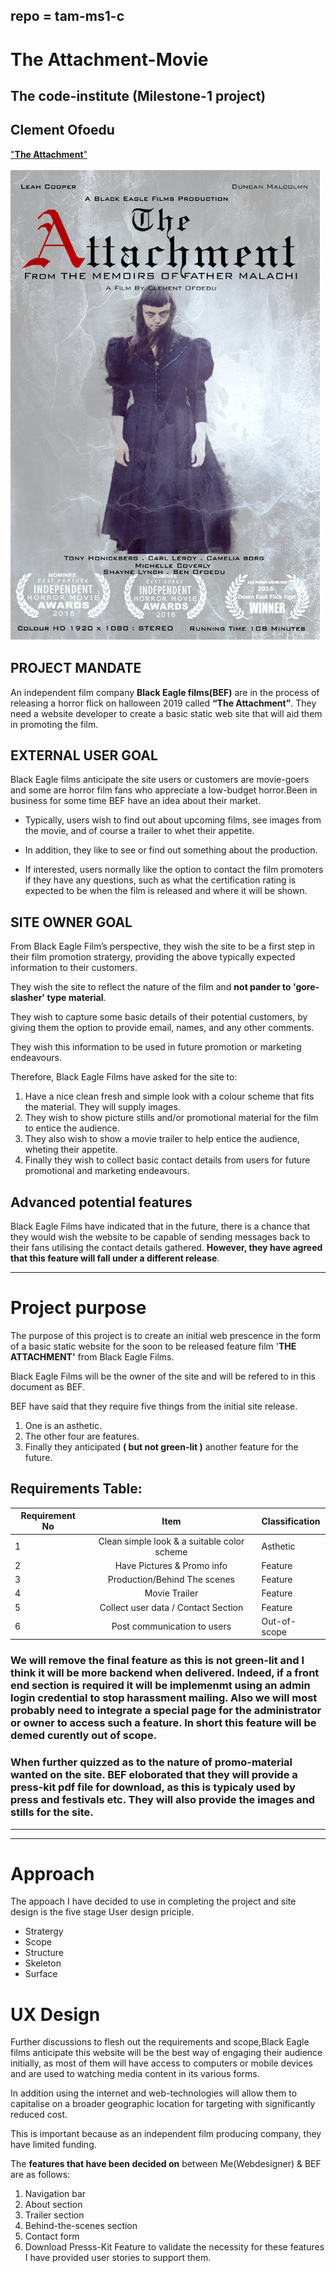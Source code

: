 ## repo = tam-ms1-c
# **The Attachment-Movie**
## The code-institute (**Milestone-1** project)

## Clement Ofoedu

["**The Attachment**"](https://cofoeducistudent.github.io/tam-ms1-c/)

 
![The Attachment](assets/images/ta-poster-m.jpg)
 
 
## **PROJECT MANDATE**

An independent film company **Black Eagle films(BEF)** are in the process of releasing a horror flick on halloween 2019 called **“The Attachment”**. They need a website developer to create a basic static web site that will aid them in promoting the film.  

## **EXTERNAL USER GOAL**
Black Eagle films anticipate the site users or customers are movie-goers and some are horror film fans who appreciate a low-budget horror.Been in business for some time BEF have an idea about their market.

* Typically, users wish to find out about upcoming films, see images from the movie, and of course a trailer  to whet their appetite.

* In addition, they like to see or find out something about the production.

* If interested,  users normally like the option to contact the film promoters if they have any questions, such as what the certification rating is expected to be when the film is released and where it will be shown.

## **SITE OWNER GOAL**
From Black Eagle Film’s perspective, they wish the site to be a first step in their film promotion stratergy, providing the above typically expected information to their customers.

They wish the site to reflect the nature of the film and **not pander to 'gore-slasher' type material**.

They wish to capture some basic details of their potential customers, by giving them the option to provide email, names, and any other comments.

They wish this information to be used in future promotion or marketing endeavours.

Therefore, Black Eagle Films have asked for the site to:
1.	Have a nice clean fresh and simple look with a colour scheme that fits the material. They will supply images.
2.	They wish to show picture stills and/or  promotional material for the film to entice the audience.
3.	They also wish to show a movie trailer to help entice the audience, wheting their appetite.
4.	Finally  they wish to collect basic contact details from users for future promotional and marketing endeavours.

## Advanced potential features
Black Eagle Films have indicated that in the future, there is a chance that they would wish the website to be capable of sending messages back to their fans utilising the contact details gathered. **However, they have agreed that this feature will fall under a different release**.

---


# **Project purpose**
The purpose of this project is to create an initial web  prescence in the form of a basic static website for the soon to be released feature film '**THE ATTACHMENT'** from Black Eagle Films.

Black Eagle Films will be the owner of the site and will be refered to in this document as BEF.

BEF have said that they require five things from the initial site release.
1. One is an asthetic.
2. The other four are features.
3. Finally they anticipated **( but not green-lit )** another feature for the future.

## Requirements Table:

| Requirement No| Item | Classification |
| -------------- |:----------------------:|:-------------| 
|1 | Clean simple look & a suitable color scheme | Asthetic |
|2|Have Pictures & Promo info |Feature|
|3|Production/Behind The scenes|Feature|
|4|Movie Trailer|Feature|
|5|Collect user data / Contact Section|Feature|
|6|Post communication to users|Out-of-scope

### **We will remove the final feature as this is not green-lit** and I think it will be more backend when delivered. Indeed, if a front end section is required it will be implemenmt using an admin login credential to stop harassment mailing. Also we will most probably need to integrate a special page for the administrator or owner to access such a feature. In short this feature will be demed curently out of scope.

### When further quizzed as to the nature of promo-material wanted on the site. BEF eloborated that they will provide a **press-kit pdf** file for download, as this is typicaly used by press and festivals etc. They will also provide the images and stills for the site.
---
---
# Approach

The appoach I have decided to use in completing the project and site design is the five stage User design priciple.

* Stratergy
* Scope
* Structure
* Skeleton
* Surface


# UX Design

Further discussions to flesh out the requirements and scope,Black Eagle films anticipate this website will be the best way of engaging their audience initially, as most of them will have access to computers or mobile devices and are used to watching media content in its various forms.

In addition using the internet and web-technologies will allow them to capitalise on a broader geographic location for targeting with significantly reduced cost.

This is important because as an independent film producing company, they have limited funding.

The **features that have been decided on** between Me(Webdesigner) & BEF are as follows:
1.	Navigation bar
2.	About section
3.	Trailer section
4.	Behind-the-scenes section
5.	Contact form
6. Download Presss-Kit Feature 
to validate the necessity for these features I have provided user stories to support them.

